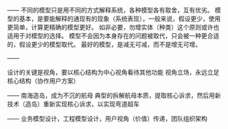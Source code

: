 ——
不同的模型只是用不同的方式解释系统，各种模型各有取舍，互有优劣。
模型的基本，是要能解释的通现有的现象（系统表现），一般来说，假设更少，使用更简单，计算更精确的模型更好。
如非必要，勿增实体（种类）这个原则或许也适用于对模型的选择。
模型不会因为本身存在的问题被取代，只会被一种更合适的，假设更少的模型取代。
最好的模型，是减无可减，而不是增无可增。

——

设计的关键是视角，要以核心结构为中心视角看待其他功能
视角立场，永远立足核心结构（协作用户方案）

——
南海造岛，成为不沉的航母
典型的拆解航母本质，提取核心诉求，然后用新技术（造岛）重新实现核心诉求，以实现弯道超车

——
业务模型设计，工程模型设计，用户视角（价值）传递，团队组织架构

